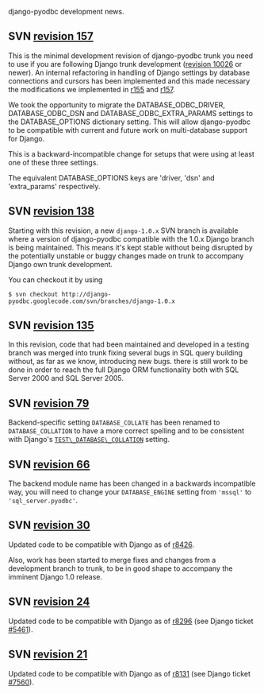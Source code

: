 django-pyodbc development news.

## SVN [revision 157](https://code.google.com/p/django-pyodbc/source/detail?r=157) ##

This is the minimal development revision of django-pyodbc trunk you need to use if you are
following Django trunk development ([revision 10026](https://code.google.com/p/django-pyodbc/source/detail?r=10026) or newer). An internal refactoring in handling of Django settings by database connections and cursors has been implemented and this made necessary the modifications we implemented in [r155](https://code.google.com/p/django-pyodbc/source/detail?r=155) and [r157](https://code.google.com/p/django-pyodbc/source/detail?r=157).

We took the opportunity to migrate the DATABASE\_ODBC\_DRIVER, DATABASE\_ODBC\_DSN and
DATABASE\_ODBC\_EXTRA\_PARAMS settings to the DATABASE\_OPTIONS dictionary setting. This
will allow django-pyodbc to be compatible with current and future work on multi-database
support for Django.

This is a backward-incompatible change for setups that were using at least one of these
three settings.

The equivalent DATABASE\_OPTIONS keys are 'driver, 'dsn' and 'extra\_params' respectively.

## SVN [revision 138](https://code.google.com/p/django-pyodbc/source/detail?r=138) ##

Starting with this revision, a new `django-1.0.x` SVN branch is available where
a version of django-pyodbc compatible with the 1.0.x Django branch is being maintained.
This means it's kept stable without being disrupted by the potentially unstable
or buggy changes made on trunk to accompany Django own trunk development.

You can checkout it by using

```
$ svn checkout http://django-pyodbc.googlecode.com/svn/branches/django-1.0.x
```

## SVN [revision 135](https://code.google.com/p/django-pyodbc/source/detail?r=135) ##

In this revision, code that had been maintained and developed in a testing branch was merged into trunk fixing several bugs in SQL query building without, as far as we know, introducing new bugs. there is still work to be done in order to reach the full Django ORM functionality both with SQL Server 2000 and SQL Server 2005.

## SVN [revision 79](https://code.google.com/p/django-pyodbc/source/detail?r=79) ##

Backend-specific setting `DATABASE_COLLATE` has been renamed to `DATABASE_COLLATION` to have a more correct spelling and to be consistent with Django's [`TEST\_DATABASE\_COLLATION`](http://docs.djangoproject.com/en/dev/ref/settings/#test-database-collation) setting.

## SVN [revision 66](https://code.google.com/p/django-pyodbc/source/detail?r=66) ##

The backend module name has been changed in a backwards incompatible way, you will need to change your `DATABASE_ENGINE` setting from `'mssql'` to `'sql_server.pyodbc'`.

## SVN [revision 30](https://code.google.com/p/django-pyodbc/source/detail?r=30) ##

Updated code to be compatible with Django as of [r8426](http://code.djangoproject.com/changeset/8426).

Also, work has been started to merge fixes and changes from a development branch to trunk, to be in good shape to accompany the imminent Django 1.0 release.

## SVN [revision 24](https://code.google.com/p/django-pyodbc/source/detail?r=24) ##

Updated code to be compatible with Django as of [r8296](http://code.djangoproject.com/changeset/8296) (see Django ticket [#5461](http://code.djangoproject.com/ticket/5461)).

## SVN [revision 21](https://code.google.com/p/django-pyodbc/source/detail?r=21) ##

Updated code to be compatible with Django as of [r8131](http://code.djangoproject.com/changeset/8131) (see Django ticket [#7560](http://code.djangoproject.com/ticket/7560)).